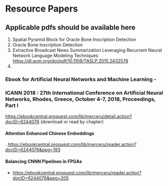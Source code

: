 # Resource Papers
## Applicable pdfs should be available here

1. Spatial Pyramid Block for Oracle Bone Inscription
Detection
2. Oracle Bone Inscription Detection
3. Extractive Broadcast News Summarization Leveraging Recurrent Neural Network Language Modeling Techniques
    https://dl.acm.org/doi/pdf/10.1109/TASLP.2015.2432578
4. 


### Ebook for Artificial Neural Networks and Machine Learning - 
### ICANN 2018 : 27th International Conference on Artificial Neural Networks, Rhodes, Greece, October 4-7, 2018, Proceedings, Part I
https://ebookcentral.proquest.com/lib/merceru/detail.action?docID=6244076
(download or read by chapter)
#### Attention Enhanced Chinese Embeddings
. https://ebookcentral.proquest.com/lib/merceru/reader.action?docID=6244076&ppg=193
#### Balancing CNNN Pipelines in FPGAs
- https://ebookcentral.proquest.com/lib/merceru/reader.action?docID=6244076&ppg=205
